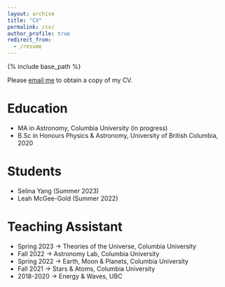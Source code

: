 ```yaml
---
layout: archive
title: "CV"
permalink: /cv/
author_profile: true
redirect_from:
  - /resume
---
```


{% include base_path %}

Please [email me](ms6341@columbia.edu) to obtain a copy of my CV.

Education
======
* MA in Astronomy, Columbia University (in progress)
* B.Sc in Honours Physics & Astronomy, University of British Columbia, 2020

Students
======
* Selina Yang (Summer 2023)
* Leah McGee-Gold (Summer 2022)

Teaching Assistant
======
* Spring 2023 &rarr; Theories of the Universe, Columbia University
* Fall 2022 &rarr; Astronomy Lab, Columbia University
* Spring 2022 &rarr; Earth, Moon & Planets, Columbia University
* Fall 2021 &rarr; Stars & Atoms, Columbia University
* 2018-2020 &rarr; Energy & Waves, UBC

<!-- 
Work experience
======
* Summer 2015: Research Assistant
  * Github University
  * Duties included: Tagging issues
  * Supervisor: Professor Git

* Fall 2015: Research Assistant
  * Github University
  * Duties included: Merging pull requests
  * Supervisor: Professor Hub
  
Skills
======
* Skill 1
* Skill 2
  * Sub-skill 2.1
  * Sub-skill 2.2
  * Sub-skill 2.3
* Skill 3

Publications
======
  <ul>{% for post in site.publications %}
    {% include archive-single-cv.html %}
  {% endfor %}</ul>
  
Talks
======
  <ul>{% for post in site.talks %}
    {% include archive-single-talk-cv.html %}
  {% endfor %}</ul>
  
Teaching
======
  <ul>{% for post in site.teaching %}
    {% include archive-single-cv.html %}
  {% endfor %}</ul>
  
Service and leadership
======
* Currently signed in to 43 different slack teams
 -->
